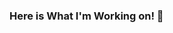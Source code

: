### Here is What I'm Working on! 👋

<!--

Here are some ideas to get you started:

- 🔭 I’m currently working on  Stock Trading webapp
- 🌱 I’m currently learning TimeScaleDB
- 👯 I’m looking to collaborate on Crypto Projects
- 🤔 I’m looking for help with Job Search
- 💬 Ask me about Data Science
- 📫 How to reach me: maxwell-kwarteng@lambdastudents.com
- 😄 Pronouns: He/Him
- ⚡ Fun fact: Dropped out of Grad School to study at Lambda School
-->
